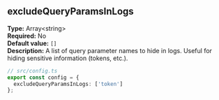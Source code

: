 ## excludeQueryParamsInLogs

**Type:** Array&lt;string&gt;  
**Required:** No  
**Default value:** `[]`  
**Description:** A list of query parameter names to hide in logs. Useful for hiding sensitive information (tokens, etc.).

```ts
// src/config.ts
export const config = {
  excludeQueryParamsInLogs: ['token']
};
```
